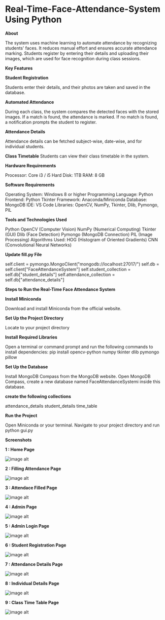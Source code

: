 # Real-Time-Face-Attendance-System Using Python

**About**

The system uses machine learning to automate attendance by recognizing students' faces. It reduces manual effort and ensures accurate attendance marking. Students register by entering their details and uploading their images, which are used for face recognition during class sessions.

**Key Features**

**Student Registration**

Students enter their details, and their photos are taken and saved in the database.

**Automated Attendance**

During each class, the system compares the detected faces with the stored images. If a match is found, the attendance is marked. If no match is found, a notification prompts the student to register.

**Attendance Details**

Attendance details can be fetched subject-wise, date-wise, and for individual students.

**Class Timetable** Students can view their class timetable in the system.

**Hardware Requirements**

Processor: Core i3 / i5
Hard Disk: 1TB
RAM: 8 GB

**Software Requirements**

Operating System: Windows 8 or higher
Programming Language: Python
Frontend: Python Tkinter
Framework: Anaconda/Miniconda
Database: MongoDB
IDE: VS Code
Libraries: OpenCV, NumPy, Tkinter, Dlib, Pymongo, PIL

**Tools and Technologies Used**

Python
OpenCV (Computer Vision)
NumPy (Numerical Computing)
Tkinter (GUI)
Dlib (Face Detection)
Pymongo (MongoDB Connection)
PIL (Image Processing)
Algorithms Used:
HOG (Histogram of Oriented Gradients)
CNN (Convolutional Neural Networks)

**Update fill.py File**

self.client = pymongo.MongoClient("mongodb://localhost:27017/")
self.db = self.client["FaceAttendanceSystem"]
self.student_collection = self.db["student_details"]
self.attendance_collection = self.db["attendance_details"]

**Steps to Run the Real-Time Face Attendance System**

**Install Miniconda**

Download and install Miniconda from the official website.

**Set Up the Project Directory**

Locate to your project directory

**Install Required Libraries**

Open a terminal or command prompt and run the following commands to install dependencies:
pip install opencv-python numpy tkinter dlib pymongo pillow

**Set Up the Database**

Install MongoDB Compass from the MongoDB website.
Open MongoDB Compass, create a new database named FaceAttendanceSystemi inside this database. 

**create the following collections**

attendance_details
student_details
time_table

**Run the Project**

Open Miniconda or your terminal.
Navigate to your project directory and run
python gui.py

**Screenshots**

**1 : Home Page**

![image alt](https://github.com/murthyns18/Real-Time-Face-Attendance-System/blob/df445b3ea032939af591e75641cad5f46a86648b/Home.png)




**2 : Filling Attendance Page**

![image alt](https://github.com/murthyns18/Real-Time-Face-Attendance-System/blob/d34a6ee74308327f412621debf6e34e44c961bce/Filling%20Attendance.png)




**3 : Attendace Filled Page**

![image alt](https://github.com/murthyns18/Real-Time-Face-Attendance-System/blob/c0098c12b2cb938fc6fa31bc192455b71df8c1ee/Attendance%20Filled.png)




**4 : Admin Page**

![image alt](https://github.com/murthyns18/Real-Time-Face-Attendance-System/blob/07f15047cf7425cd2757fd0b4324a5c387993bd9/Admin%20Prtal.png)




**5 : Admin Login Page**

![image alt](https://github.com/murthyns18/Real-Time-Face-Attendance-System/blob/07f15047cf7425cd2757fd0b4324a5c387993bd9/Admin%20Login.png)




**6 : Student Registration Page**

![image alt](https://github.com/murthyns18/Real-Time-Face-Attendance-System/blob/c0098c12b2cb938fc6fa31bc192455b71df8c1ee/Student%20Registration.png)



**7 : Attendance Details Page**

![image alt](https://github.com/murthyns18/Real-Time-Face-Attendance-System/blob/d13726a5ccc5b48e4750b88837f1354b04ade532/Attendance%20Details.png)




**8 : Individual Details Page**

![image alt](https://github.com/murthyns18/Real-Time-Face-Attendance-System/blob/1f65fa7d96d93bdbfef2afb1de24b3726a50dcef/Search%20By%20Individual.png)




**9 : Class Time Table Page**

![image alt](https://github.com/murthyns18/Real-Time-Face-Attendance-System/blob/1f65fa7d96d93bdbfef2afb1de24b3726a50dcef/Class%20Time%20Table.png)



